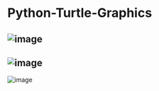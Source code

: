 # Python-Turtle-Graphics

![image](https://user-images.githubusercontent.com/101850483/204163962-19ccd289-2b8a-4e21-8a1b-ff7c16a804e0.png)
---------------------
![image](https://user-images.githubusercontent.com/101850483/204163645-90ed3a9f-0ce8-48c4-aef2-8416fd27a6c0.png)
-----------------------
![image](https://user-images.githubusercontent.com/101850483/204163903-ccf056f9-06d4-4e06-a0f3-8c4b34f71dec.png)
